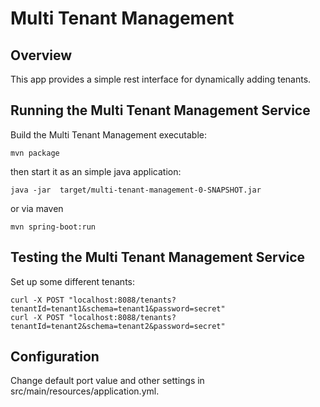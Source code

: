 # Multi Tenant Management

## Overview  

This app provides a simple rest interface for dynamically adding tenants.

## Running the Multi Tenant Management Service

Build the Multi Tenant Management executable:

```
mvn package
```

then start it as an simple java application:

```
java -jar  target/multi-tenant-management-0-SNAPSHOT.jar
```
or via maven
```
mvn spring-boot:run
```

## Testing the Multi Tenant Management Service

Set up some different tenants:

```
curl -X POST "localhost:8088/tenants?tenantId=tenant1&schema=tenant1&password=secret"
curl -X POST "localhost:8088/tenants?tenantId=tenant2&schema=tenant2&password=secret"
```

## Configuration

Change default port value and other settings in src/main/resources/application.yml.
